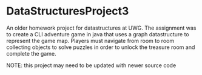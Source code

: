 DataStructuresProject3
======================

An older homework project for datastructures at UWG. The assignment was to create a CLI adventure game in java that uses a graph datastructure to represent the game map. Players must navigate from room to room collecting objects to solve puzzles in order to unlock the treasure room and complete the game.

NOTE: this project may need to be updated with newer source code
